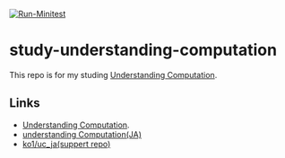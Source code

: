 [![Run-Minitest](https://github.com/Omochice/study-understanding-computation/actions/workflows/minitest.yml/badge.svg?branch=main)](https://github.com/Omochice/study-understanding-computation/actions/workflows/minitest.yml)

# study-understanding-computation

This repo is for my studing [Understanding Computation](https://www.oreilly.com/library/view/understanding-computation/9781449330071/).

## Links

- [Understanding Computation](https://www.oreilly.com/library/view/understanding-computation/9781449330071/).
- [understanding Computation(JA)](https://www.oreilly.co.jp/books/9784873116976/)
- [ko1/uc_ja(suppert repo)](https://github.com/ko1/uc_ja)

